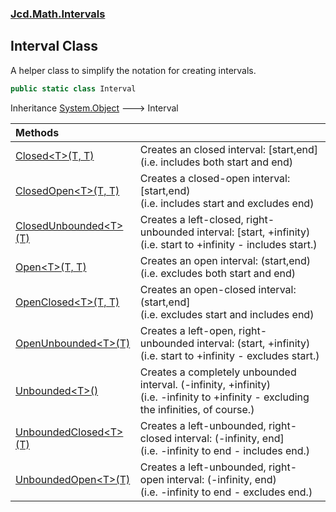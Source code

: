 ### [Jcd.Math.Intervals](Jcd.Math.Intervals.md 'Jcd.Math.Intervals')

## Interval Class

A helper class to simplify the notation for creating intervals.

```csharp
public static class Interval
```

Inheritance [System.Object](https://docs.microsoft.com/en-us/dotnet/api/System.Object 'System.Object') &#129106; Interval

| Methods | |
| :--- | :--- |
| [Closed&lt;T&gt;(T, T)](Jcd.Math.Intervals.Interval.Closed_T_(T,T).md 'Jcd.Math.Intervals.Interval.Closed<T>(T, T)') | Creates an closed interval: [start,end]<br/>(i.e. includes both start and end) |
| [ClosedOpen&lt;T&gt;(T, T)](Jcd.Math.Intervals.Interval.ClosedOpen_T_(T,T).md 'Jcd.Math.Intervals.Interval.ClosedOpen<T>(T, T)') | Creates a closed-open interval: [start,end)<br/>(i.e. includes start and excludes end) |
| [ClosedUnbounded&lt;T&gt;(T)](Jcd.Math.Intervals.Interval.ClosedUnbounded_T_(T).md 'Jcd.Math.Intervals.Interval.ClosedUnbounded<T>(T)') | Creates a left-closed, right-unbounded interval: [start, +infinity)<br/>(i.e. start to +infinity - includes start.) |
| [Open&lt;T&gt;(T, T)](Jcd.Math.Intervals.Interval.Open_T_(T,T).md 'Jcd.Math.Intervals.Interval.Open<T>(T, T)') | Creates an open interval: (start,end)<br/>(i.e. excludes both start and end) |
| [OpenClosed&lt;T&gt;(T, T)](Jcd.Math.Intervals.Interval.OpenClosed_T_(T,T).md 'Jcd.Math.Intervals.Interval.OpenClosed<T>(T, T)') | Creates an open-closed interval: (start,end]<br/>(i.e. excludes start and includes end) |
| [OpenUnbounded&lt;T&gt;(T)](Jcd.Math.Intervals.Interval.OpenUnbounded_T_(T).md 'Jcd.Math.Intervals.Interval.OpenUnbounded<T>(T)') | Creates a left-open, right-unbounded interval: (start, +infinity)<br/>(i.e. start to +infinity - excludes start.) |
| [Unbounded&lt;T&gt;()](Jcd.Math.Intervals.Interval.Unbounded_T_().md 'Jcd.Math.Intervals.Interval.Unbounded<T>()') | Creates a completely unbounded interval. (-infinity, +infinity)<br/>(i.e. -infinity to +infinity - excluding the infinities, of course.) |
| [UnboundedClosed&lt;T&gt;(T)](Jcd.Math.Intervals.Interval.UnboundedClosed_T_(T).md 'Jcd.Math.Intervals.Interval.UnboundedClosed<T>(T)') | Creates a left-unbounded, right-closed interval: (-infinity, end]<br/>(i.e. -infinity to end - includes end.) |
| [UnboundedOpen&lt;T&gt;(T)](Jcd.Math.Intervals.Interval.UnboundedOpen_T_(T).md 'Jcd.Math.Intervals.Interval.UnboundedOpen<T>(T)') | Creates a left-unbounded, right-open interval: (-infinity, end)<br/>(i.e. -infinity to end - excludes end.) |
